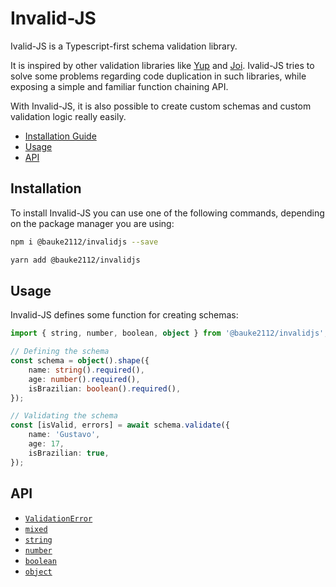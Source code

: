 # Invalid-JS

Ivalid-JS is a Typescript-first schema validation library.

It is inspired by other validation libraries like [Yup](https://github.com/jquense/yup#readme) and [Joi](https://github.com/sideway/joi#readme). Ivalid-JS tries to solve some problems regarding code duplication in such libraries, while exposing a simple and familiar function chaining API.

With Invalid-JS, it is also possible to create custom schemas and custom validation logic really easily.

* [Installation Guide](#installation)
* [Usage](#usage)
* [API](#api)

## Installation
To install Invalid-JS you can use one of the following commands, depending on the package manager you are using:

```bash
npm i @bauke2112/invalidjs --save
```

```bash
yarn add @bauke2112/invalidjs
```

## Usage

Invalid-JS defines some function for creating schemas:

```ts
import { string, number, boolean, object } from '@bauke2112/invalidjs';

// Defining the schema
const schema = object().shape({
	name: string().required(),
	age: number().required(),
	isBrazilian: boolean().required(),
});

// Validating the schema
const [isValid, errors] = await schema.validate({
	name: 'Gustavo',
	age: 17,
	isBrazilian: true,
});
```

## API

 - [`ValidationError`](https://github.com/kimon0202/invalid/blob/master/.github/docs/ValidationError.md)
 - [`mixed`](https://github.com/kimon0202/invalid/blob/master/.github/docs/Mixed.md)
 - [`string`](https://github.com/kimon0202/invalid/blob/master/.github/docs/String.md)
 - [`number`](https://github.com/kimon0202/invalid/blob/master/.github/docs/Number.md)
 - [`boolean`](https://github.com/kimon0202/invalid/blob/master/.github/docs/Boolean.md)
 - [`object`](https://github.com/kimon0202/invalid/blob/master/.github/docs/Object.md)

<!---
  Add guides for creatingc custom schemas.
->
